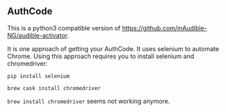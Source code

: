 ## AuthCode
This is a python3 compatible version of https://github.com/inAudible-NG/audible-activator. 


It is one approach of getting your AuthCode. It uses selenium to automate Chrome.
Using this approach requires you to install selenium and chromedriver:

```
pip install selenium

brew cask install chromedriver
```

```brew install chromedriver``` seems not working anymore.
